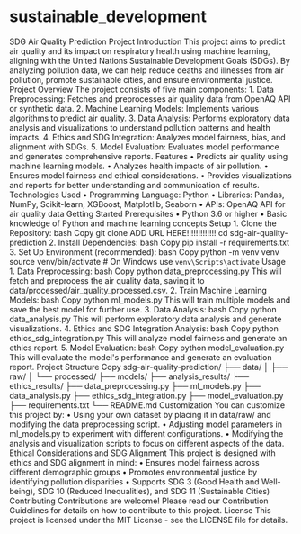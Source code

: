 # sustainable_development

SDG Air Quality Prediction Project
Introduction
This project aims to predict air quality and its impact on respiratory health using machine learning, aligning with the United Nations Sustainable Development Goals (SDGs). By analyzing pollution data, we can help reduce deaths and illnesses from air pollution, promote sustainable cities, and ensure environmental justice.
Project Overview
The project consists of five main components:
    1. Data Preprocessing: Fetches and preprocesses air quality data from OpenAQ API or synthetic data.
    2. Machine Learning Models: Implements various algorithms to predict air quality.
    3. Data Analysis: Performs exploratory data analysis and visualizations to understand pollution patterns and health impacts.
    4. Ethics and SDG Integration: Analyzes model fairness, bias, and alignment with SDGs.
    5. Model Evaluation: Evaluates model performance and generates comprehensive reports.
Features
    • Predicts air quality using machine learning models.
    • Analyzes health impacts of air pollution.
    • Ensures model fairness and ethical considerations.
    • Provides visualizations and reports for better understanding and communication of results.
Technologies Used
    • Programming Language: Python
    • Libraries: Pandas, NumPy, Scikit-learn, XGBoost, Matplotlib, Seaborn
    • APIs: OpenAQ API for air quality data
Getting Started
Prerequisites
    • Python 3.6 or higher
    • Basic knowledge of Python and machine learning concepts
Setup
    1. Clone the Repository:
bash
Copy
git clone ADD URL HERE!!!!!!!!!!!!!
cd sdg-air-quality-prediction
    2. Install Dependencies:
bash
Copy
pip install -r requirements.txt
    3. Set Up Environment (recommended):
bash
Copy
python -m venv venv
source venv/bin/activate  # On Windows use `venv\Scripts\activate`
Usage
    1. Data Preprocessing:
bash
Copy
python data_preprocessing.py
This will fetch and preprocess the air quality data, saving it to data/processed/air_quality_processed.csv.
    2. Train Machine Learning Models:
bash
Copy
python ml_models.py
This will train multiple models and save the best model for further use.
    3. Data Analysis:
bash
Copy
python data_analysis.py
This will perform exploratory data analysis and generate visualizations.
    4. Ethics and SDG Integration Analysis:
bash
Copy
python ethics_sdg_integration.py
This will analyze model fairness and generate an ethics report.
    5. Model Evaluation:
bash
Copy
python model_evaluation.py
This will evaluate the model's performance and generate an evaluation report.
Project Structure
Copy
sdg-air-quality-prediction/
├── data/
│   ├── raw/
│   └── processed/
├── models/
├── analysis_results/
├── ethics_results/
├── data_preprocessing.py
├── ml_models.py
├── data_analysis.py
├── ethics_sdg_integration.py
├── model_evaluation.py
├── requirements.txt
└── README.md
Customization
You can customize this project by:
    • Using your own dataset by placing it in data/raw/ and modifying the data preprocessing script.
    • Adjusting model parameters in ml_models.py to experiment with different configurations.
    • Modifying the analysis and visualization scripts to focus on different aspects of the data.
Ethical Considerations and SDG Alignment
This project is designed with ethics and SDG alignment in mind:
    • Ensures model fairness across different demographic groups
    • Promotes environmental justice by identifying pollution disparities
    • Supports SDG 3 (Good Health and Well-being), SDG 10 (Reduced Inequalities), and SDG 11 (Sustainable Cities)
Contributing
Contributions are welcome! Please read our Contribution Guidelines for details on how to contribute to this project.
License
This project is licensed under the MIT License - see the LICENSE file for details.
